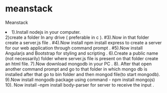 # meanstack
Meanstack

<li>1).Install nodejs in your computer.</li>
2)create a folder In any drive ( preferable in c ).
#3).Now in that folder create a server.js file .
#4).Now install npm install express to create a server for our web application through command
prompt .
#5).Now install Angularjs and Bootstrap for styling and scripting .
6).Create a public name (not necessarily) folder where server.js file is present on that folder create
an html file.
7).Now download mongodb in your PC .
8). After that open another command prompt and go to that folder in which mongo db is installed
after that go to bin folder and then mongod file(to start mongodb).
9).Now install mongodb package using command - npm install mongojs)
10). Now install –npm install body-parser for server to receive the input .

